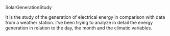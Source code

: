 SolarGenerationStudy

It is the study of the generation of electrical energy in comparison with data from a weather station.
I've been trying to analyze in detail the energy generation in relation to the day, the month and the climatic variables.
